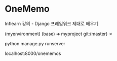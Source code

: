 # OneMemo
Inflearn 강의 - Django 프레임워크 제대로 배우기

(myenvironment) (base) ➜  myproject git:(master) ✗ 

python manage.py runserver

localhost:8000/onememos
